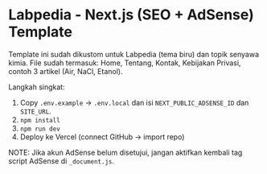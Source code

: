 # Labpedia - Next.js (SEO + AdSense) Template

Template ini sudah dikustom untuk Labpedia (tema biru) dan topik senyawa kimia.
File sudah termasuk: Home, Tentang, Kontak, Kebijakan Privasi, contoh 3 artikel (Air, NaCl, Etanol).

Langkah singkat:
1. Copy `.env.example` → `.env.local` dan isi `NEXT_PUBLIC_ADSENSE_ID` dan `SITE_URL`.
2. `npm install`
3. `npm run dev`
4. Deploy ke Vercel (connect GitHub -> import repo)

NOTE: Jika akun AdSense belum disetujui, jangan aktifkan kembali tag script AdSense di `_document.js`.
